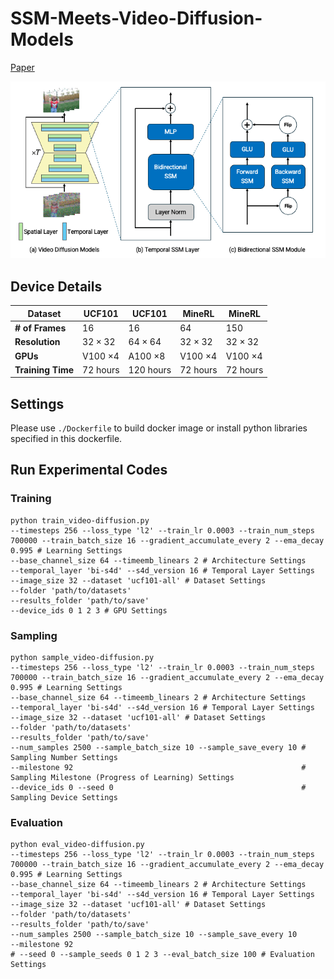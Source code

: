 # SSM-Meets-Video-Diffusion-Models

[Paper](https://arxiv.org/abs/2403.07711)

![Image1](images/figure1.png)


## Device Details
| Dataset          | UCF101         | UCF101         | MineRL         | MineRL         |
|------------------|----------------|----------------|----------------|----------------|
| **# of Frames**  | 16             | 16             | 64             | 150            |
| **Resolution**   | $32 \times 32$ | $64 \times 64$ | $32 \times 32$ | $32 \times 32$ |
| **GPUs** | V100 $\times 4$ | A100 $\times 8$ | V100 $\times 4$ | V100 $\times 4$ |
| **Training Time** | 72 hours | 120 hours | 72 hours | 72 hours |

## Settings
Please use `./Dockerfile` to build docker image or install python libraries specified in this dockerfile.

## Run Experimental Codes

### Training
```
python train_video-diffusion.py 
--timesteps 256 --loss_type 'l2' --train_lr 0.0003 --train_num_steps 700000 --train_batch_size 16 --gradient_accumulate_every 2 --ema_decay 0.995 # Learning Settings
--base_channel_size 64 --timeemb_linears 2 # Architecture Settings
--temporal_layer 'bi-s4d' --s4d_version 16 # Temporal Layer Settings
--image_size 32 --dataset 'ucf101-all' # Dataset Settings
--folder 'path/to/datasets' 
--results_folder 'path/to/save' 
--device_ids 0 1 2 3 # GPU Settings
```
### Sampling
```
python sample_video-diffusion.py 
--timesteps 256 --loss_type 'l2' --train_lr 0.0003 --train_num_steps 700000 --train_batch_size 16 --gradient_accumulate_every 2 --ema_decay 0.995 # Learning Settings
--base_channel_size 64 --timeemb_linears 2 # Architecture Settings
--temporal_layer 'bi-s4d' --s4d_version 16 # Temporal Layer Settings
--image_size 32 --dataset 'ucf101-all' # Dataset Settings
--folder 'path/to/datasets' 
--results_folder 'path/to/save'
--num_samples 2500 --sample_batch_size 10 --sample_save_every 10 # Sampling Number Settings
--milestone 92                                                   # Sampling Milestone (Progress of Learning) Settings
--device_ids 0 --seed 0                                          # Sampling Device Settings
```
### Evaluation
```
python eval_video-diffusion.py 
--timesteps 256 --loss_type 'l2' --train_lr 0.0003 --train_num_steps 700000 --train_batch_size 16 --gradient_accumulate_every 2 --ema_decay 0.995 # Learning Settings
--base_channel_size 64 --timeemb_linears 2 # Architecture Settings
--temporal_layer 'bi-s4d' --s4d_version 16 # Temporal Layer Settings
--image_size 32 --dataset 'ucf101-all' # Dataset Settings
--folder 'path/to/datasets' 
--results_folder 'path/to/save'
--num_samples 2500 --sample_batch_size 10 --sample_save_every 10 
--milestone 92                                                   
# --seed 0 --sample_seeds 0 1 2 3 --eval_batch_size 100 # Evaluation Settings
```